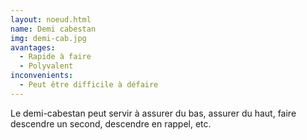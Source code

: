 ```yaml
---
layout: noeud.html
name: Demi cabestan
img: demi-cab.jpg
avantages:
  - Rapide à faire
  - Polyvalent
inconvenients:
  - Peut être difficile à défaire
---
```


Le demi-cabestan peut servir à assurer du bas, assurer du haut, faire descendre un second, descendre en rappel, etc.

